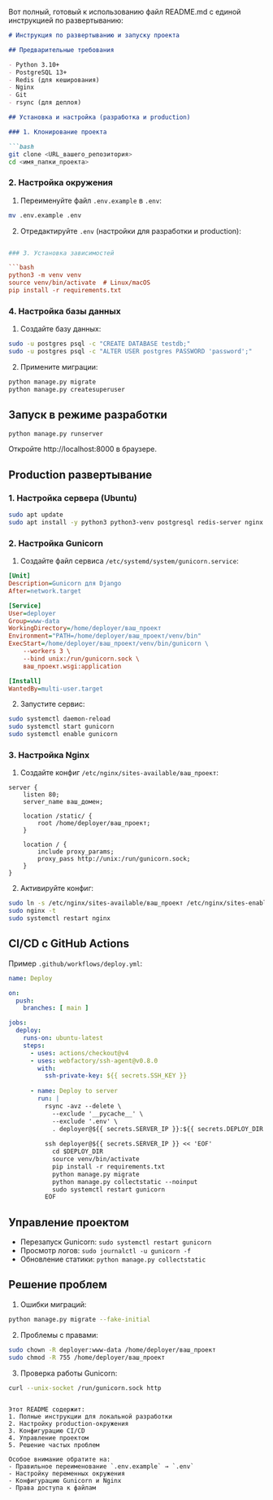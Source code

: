 Вот полный, готовый к использованию файл README.md с единой инструкцией по развертыванию:

```markdown
# Инструкция по развертыванию и запуску проекта

## Предварительные требования

- Python 3.10+
- PostgreSQL 13+
- Redis (для кеширования)
- Nginx
- Git
- rsync (для деплоя)

## Установка и настройка (разработка и production)

### 1. Клонирование проекта

```bash
git clone <URL_вашего_репозитория>
cd <имя_папки_проекта>
```

### 2. Настройка окружения

1. Переименуйте файл `.env.example` в `.env`:
```bash
mv .env.example .env
```

2. Отредактируйте `.env` (настройки для разработки и production):
```ini

### 3. Установка зависимостей

```bash
python3 -m venv venv
source venv/bin/activate  # Linux/macOS
pip install -r requirements.txt
```

### 4. Настройка базы данных

1. Создайте базу данных:
```bash
sudo -u postgres psql -c "CREATE DATABASE testdb;"
sudo -u postgres psql -c "ALTER USER postgres PASSWORD 'password';"
```

2. Примените миграции:
```bash
python manage.py migrate
python manage.py createsuperuser
```

## Запуск в режиме разработки

```bash
python manage.py runserver
```

Откройте http://localhost:8000 в браузере.

## Production развертывание

### 1. Настройка сервера (Ubuntu)

```bash
sudo apt update
sudo apt install -y python3 python3-venv postgresql redis-server nginx gunicorn
```

### 2. Настройка Gunicorn

1. Создайте файл сервиса `/etc/systemd/system/gunicorn.service`:
```ini
[Unit]
Description=Gunicorn для Django
After=network.target

[Service]
User=deployer
Group=www-data
WorkingDirectory=/home/deployer/ваш_проект
Environment="PATH=/home/deployer/ваш_проект/venv/bin"
ExecStart=/home/deployer/ваш_проект/venv/bin/gunicorn \
    --workers 3 \
    --bind unix:/run/gunicorn.sock \
    ваш_проект.wsgi:application

[Install]
WantedBy=multi-user.target
```

2. Запустите сервис:
```bash
sudo systemctl daemon-reload
sudo systemctl start gunicorn
sudo systemctl enable gunicorn
```

### 3. Настройка Nginx

1. Создайте конфиг `/etc/nginx/sites-available/ваш_проект`:
```nginx
server {
    listen 80;
    server_name ваш_домен;

    location /static/ {
        root /home/deployer/ваш_проект;
    }

    location / {
        include proxy_params;
        proxy_pass http://unix:/run/gunicorn.sock;
    }
}
```

2. Активируйте конфиг:
```bash
sudo ln -s /etc/nginx/sites-available/ваш_проект /etc/nginx/sites-enabled
sudo nginx -t
sudo systemctl restart nginx
```

## CI/CD с GitHub Actions

Пример `.github/workflows/deploy.yml`:
```yaml
name: Deploy

on:
  push:
    branches: [ main ]

jobs:
  deploy:
    runs-on: ubuntu-latest
    steps:
      - uses: actions/checkout@v4
      - uses: webfactory/ssh-agent@v0.8.0
        with:
          ssh-private-key: ${{ secrets.SSH_KEY }}
      
      - name: Deploy to server
        run: |
          rsync -avz --delete \
            --exclude '__pycache__' \
            --exclude '.env' \
            . deployer@${{ secrets.SERVER_IP }}:${{ secrets.DEPLOY_DIR }}
          
          ssh deployer@${{ secrets.SERVER_IP }} << 'EOF'
            cd $DEPLOY_DIR
            source venv/bin/activate
            pip install -r requirements.txt
            python manage.py migrate
            python manage.py collectstatic --noinput
            sudo systemctl restart gunicorn
          EOF
```

## Управление проектом

- Перезапуск Gunicorn: `sudo systemctl restart gunicorn`
- Просмотр логов: `sudo journalctl -u gunicorn -f`
- Обновление статики: `python manage.py collectstatic`

## Решение проблем

1. Ошибки миграций:
```bash
python manage.py migrate --fake-initial
```

2. Проблемы с правами:
```bash
sudo chown -R deployer:www-data /home/deployer/ваш_проект
sudo chmod -R 755 /home/deployer/ваш_проект
```

3. Проверка работы Gunicorn:
```bash
curl --unix-socket /run/gunicorn.sock http
```
```

Этот README содержит:
1. Полные инструкции для локальной разработки
2. Настройку production-окружения
3. Конфигурацию CI/CD
4. Управление проектом
5. Решение частых проблем

Особое внимание обратите на:
- Правильное переименование `.env.example` → `.env`
- Настройку переменных окружения
- Конфигурацию Gunicorn и Nginx
- Права доступа к файлам
